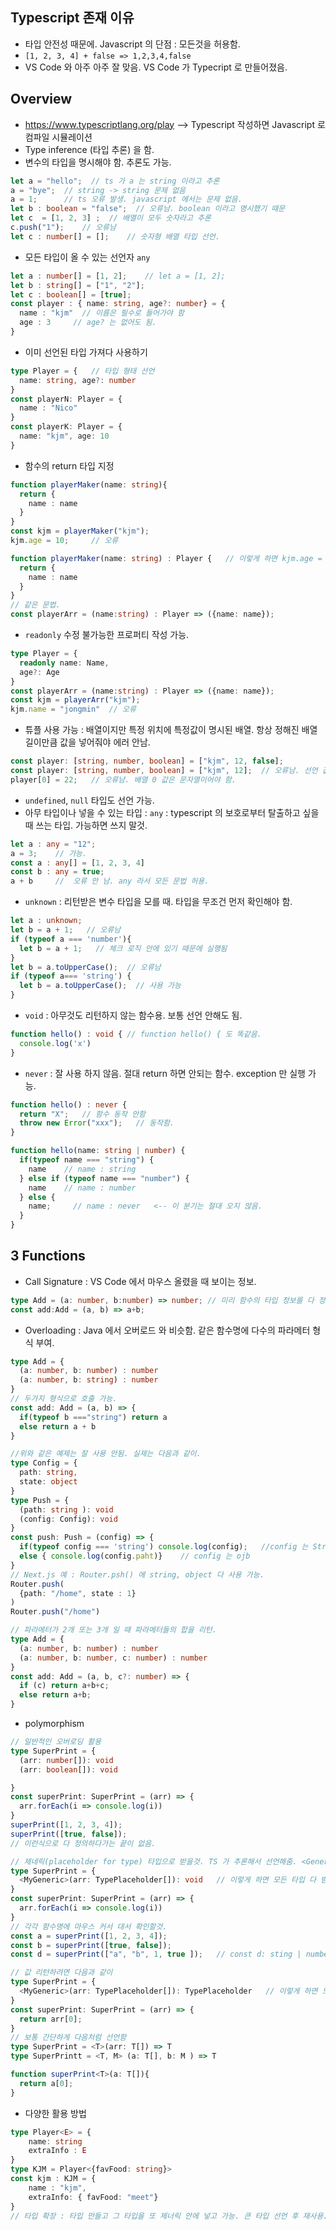 ## Typescript 존재 이유
- 타입 안전성 때문에. Javascript 의 단점 : 모든것을 허용함.
- `[1, 2, 3, 4] + false => 1,2,3,4,false`
- VS Code 와 아주 아주 잘 맞음. VS Code 가 Typecript 로 만들어졌음.

## Overview
- https://www.typescriptlang.org/play --> Typescript 작성하면 Javascript 로 컴파일 시뮬레이션
- Type inference (타입 추론) 을 함.
- 변수의 타입을 명시해야 함. 추론도 가능.
```typescript
let a = "hello";  // ts 가 a 는 string 이라고 추론
a = "bye";  // string -> string 문제 없음
a = 1;      // ts 오류 발생. javascript 에서는 문제 없음.
let b : boolean = "false";  // 오류남. boolean 이라고 명시했기 때문
let c  = [1, 2, 3] ;  // 배열이 모두 숫자라고 추론
c.push("1");    // 오류남
let c : number[] = [];    // 숫자형 배열 타입 선언.
```
- 모든 타입이 올 수 있는 선언자 `any`
```typescript
let a : number[] = [1, 2];    // let a = [1, 2];
let b : string[] = ["1", "2"];
let c : boolean[] = [true];
const player : { name: string, age?: number} = {
  name : "kjm"  // 이름은 필수로 들어가야 함
  age : 3     // age? 는 없어도 됨.
}
```
- 이미 선언된 타입 가져다 사용하기
```typescript
type Player = {   // 타입 형태 선언
  name: string, age?: number
}
const playerN: Player = {
  name : "Nico"
}
const playerK: Player = {
  name: "kjm", age: 10
}
```
- 함수의 return 타입 지정
```typescript
function playerMaker(name: string){
  return {
    name : name
  }
}
const kjm = playerMaker("kjm");
kjm.age = 10;     // 오류

function playerMaker(name: string) : Player {   // 이렇게 하면 kjm.age = 10; 오류 안 남.
  return {
    name : name
  }
}
// 같은 문법.
const playerArr = (name:string) : Player => ({name: name});
```
- `readonly` 수정 불가능한 프로퍼티 작성 가능.
```typescript
type Player = {
  readonly name: Name,
  age?: Age
}
const playerArr = (name:string) : Player => ({name: name});
const kjm = playerArr("kjm");
kjm.name = "jongmin"  // 오류
```
- 튜플 사용 가능 : 배열이지만 특정 위치에 특정값이 명시된 배열. 항상 정해진 배열 길이만큼 값을 넣어줘야 에러 안남.
```typescript
const player: [string, number, boolean] = ["kjm", 12, false];
const player: [string, number, boolean] = ["kjm", 12];  // 오류남. 선언 값은 무조건 3개.
player[0] = 22;   // 오류남. 배열 0 값은 문자열이어야 함.
```
- `undefined`, `null` 타입도 선언 가능.
- 아무 타입이나 넣을 수 있는 타입 : `any` : typescript 의 보호로부터 탈출하고 싶을 때 쓰는 타입. 가능하면 쓰지 말것.
```typescript
let a : any = "12";
a = 3;    // 가능.
const a : any[] = [1, 2, 3, 4]
const b : any = true;
a + b     //  오류 안 남. any 라서 모든 문법 허용.
```
- `unknown` : 리턴받은 변수 타입을 모를 때. 타입을 무조건 먼저 확인해야 함.
```typescript
let a : unknown;
let b = a + 1;   // 오류남
if (typeof a === 'number'){
  let b = a + 1;   // 체크 로직 안에 있기 때문에 실행됨
}
let b = a.toUpperCase();  // 오류남
if (typeof a=== 'string') {
  let b = a.toUpperCase();  // 사용 가능
}
```
- `void` : 아무것도 리턴하지 않는 함수용. 보통 선언 안해도 됨.
```typescript
function hello() : void { // function hello() { 도 똑같음.
  console.log('x')
}
```
- `never` : 잘 사용 하지 않음. 절대 return 하면 안되는 함수. exception 만 실행 가능.
```typescript
function hello() : never {
  return "X";   // 함수 동작 안함
  throw new Error("xxx");   // 동작함.
}

function hello(name: string | number) {
  if(typeof name === "string") {
    name    // name : string
  } else if (typeof name === "number") {
    name    // name : number
  } else {
    name;     // name : never   <-- 이 분기는 절대 오지 않음.
  }
}
```

## 3 Functions
- Call Signature : VS Code 에서 마우스 올렸을 때 보이는 정보.
```typescript
type Add = (a: number, b:number) => number; // 미리 함수의 타입 정보를 다 정의
const add:Add = (a, b) => a+b;
```
- Overloading : Java 에서 오버로드 와 비슷함. 같은 함수명에 다수의 파라메터 형식 부여.
```typescript
type Add = {
  (a: number, b: number) : number
  (a: number, b: string) : number
}
// 두가지 형식으로 호출 가능.
const add: Add = (a, b) => {
  if(typeof b ==="string") return a
  else return a + b
}

//위와 같은 예제는 잘 사용 안됨. 실제는 다음과 같이.
type Config = {
  path: string,
  state: object
}
type Push = {
  (path: string ): void
  (config: Config): void
}
const push: Push = (config) => {
  if(typeof config === 'string') console.log(config);   //config 는 String
  else { console.log(config.paht)}    // config 는 ojb
}
// Next.js 예 : Router.psh() 에 string, object 다 사용 가능.
Router.push(
  {path: "/home", state : 1}
)
Router.push("/home")

// 파라메터가 2개 또는 3개 일 때 파라메터들의 합을 리턴.
type Add = {
  (a: number, b: number) : number
  (a: number, b: number, c: number) : number
}
const add: Add = (a, b, c?: number) => {
  if (c) return a+b+c;
  else return a+b;
}
```
- polymorphism
```typescript
// 일반적인 오버로딩 활용
type SuperPrint = {
  (arr: number[]): void
  (arr: boolean[]): void

}
const superPrint: SuperPrint = (arr) => {
  arr.forEach(i => console.log(i))
}
superPrint([1, 2, 3, 4]);
superPrint([true, false]);
// 이런식으로 다 정의하다가는 끝이 없음.

// 제네릭(placeholder for type) 타입으로 받을것. TS 가 추론해서 선언해줌. <Generic 이름>
type SuperPrint = {
  <MyGeneric>(arr: TypePlaceholder[]): void   // 이렇게 하면 모든 타입 다 받음.
}
const superPrint: SuperPrint = (arr) => {
  arr.forEach(i => console.log(i))
}
// 각각 함수명에 마우스 커서 대서 확인할것.
const a = superPrint([1, 2, 3, 4]);
const b = superPrint([true, false]);
const d = superPrint(["a", "b", 1, true ]);   // const d: sting | number | boolean

// 값 리턴하려면 다음과 같이
type SuperPrint = {
  <MyGeneric>(arr: TypePlaceholder[]): TypePlaceholder   // 이렇게 하면 모든 타입 다 받음.
}
const superPrint: SuperPrint = (arr) => {
  return arr[0];
}
// 보통 간단하게 다음처럼 선언함 
type SuperPrint = <T>(arr: T[]) => T
type SuperPrintt = <T, M> (a: T[], b: M ) => T

function superPrint<T>(a: T[]){
  return a[0];
}
```
- 다양한 활용 방법
```typescript
type Player<E> = {
    name: string
    extraInfo : E
}
type KJM = Player<{favFood: string}>
const kjm : KJM = {
    name : "kjm",
    extraInfo: { favFood: "meet"}
}
// 타입 확장 : 타입 만들고 그 타입을 또 제너릭 안에 넣고 가능. 큰 타입 선언 후 재사용.
```